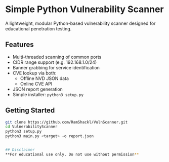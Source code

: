 # Simple Python Vulnerability Scanner

A lightweight, modular Python-based vulnerability scanner designed for educational penetration testing.

## Features
- Multi-threaded scanning of common ports
- CIDR range support (e.g. 192.168.1.0/24)
- Banner grabbing for service identification
- CVE lookup via both:
    - Offline NVD JSON data
    - Online CVE API
- JSON report generation
- Simple installer: `python3 setup.py`

## Getting Started

```bash
git clone https://github.com/RamShackl/VulnScanner.git
cd VulnerabilityScanner
python3 setup.py
python3 main.py <target> -o report.json


## Disclaimer
**For educational use only. Do not use without permission**
